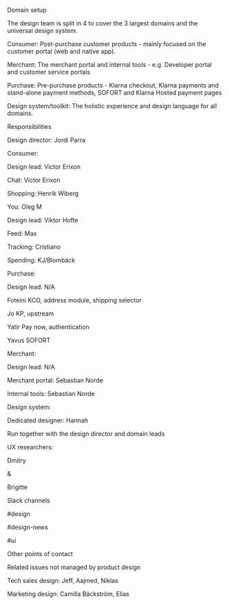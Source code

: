 

Domain setup

The design team is split in 4 to cover the 3 largest domains and the universal design system.

Consumer: Post-purchase customer products - mainly focused on the customer portal \(web and native app\).

Merchant: The merchant portal and internal tools - e.g. Developer portal and customer service portals

Purchase: Pre-purchase products - Klarna checkout, Klarna payments and stand-alone payment methods, SOFORT and Klarna Hosted payment pages

Design system/toolkit: The holistic experience and design language for all domains.

Responsibilities

Design director: Jordi Parra

Consumer:

Design lead: Victor Erixon

Chat: Victor Erixon

Shopping: Henrik Wiberg

You: Oleg M

Design lead: Viktor Hofte

Feed: Max

Tracking: Cristiano

Spending: KJ/Blombäck

Purchase:

Design lead: N/A

Foteini KCO, address module, shipping selector

Jo KP, upstream

Yatir Pay now, authentication

Yavus SOFORT

Merchant:

Design lead: N/A

Merchant portal: Sebastian Norde

Internal tools: Sebastian Norde

Design system:

Dedicated designer: Hannah

Run together with the design director and domain leads

UX researchers:

Dmitry

&

Brigitte

Slack channels

\#design

\#design-news

\#ui

Other points of contact

Related issues not managed by product design

Tech sales design: Jeff, Aajmed, Niklas

Marketing design: Camilla Bäckström, Elias


